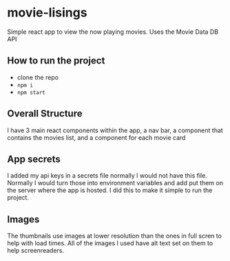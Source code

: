 # movie-lisings
Simple react app to view the now playing movies.
Uses the Movie Data DB API

## How to run the project
 - clone the repo
 - `npm i`
 - `npm start`


## Overall Structure
I have 3 main react components within the app, a nav bar, a component that contains the movies list, and a component for each movie card

## App secrets
I added my api keys in a secrets file normally I would not have this file. Normally I would turn those into environment variables and add put them on the server where the app is hosted. I did this to make it simple to run the project.

## Images
The thumbnails use images at lower resolution than the ones in full scren to help with load times.
All of the images I used have alt text set on them to help screenreaders.